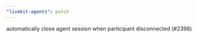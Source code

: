 ```yaml
---
"livekit-agents": patch
---
```


automatically close agent session when participant disconnected (#2398)
